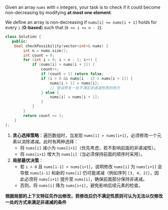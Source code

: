 Given an array `nums` with `n` integers, your task is to check if it could become non-decreasing by modifying **at most one element**.

We define an array is non-decreasing if `nums[i] <= nums[i + 1]` holds for every `i` (**0-based**) such that (`0 <= i <= n - 2`).

```cpp
class Solution {
   public:
    bool checkPossibility(vector<int>& nums) {
        int n = nums.size();
        int count = 0;
        for (int i = 0; i < n - 1; i++) {
            if (nums[i] > nums[i + 1]) {
                count++;
                if (count > 1) return false;
                if (i > 0 && nums[i - 1] > nums[i + 1]) {
                    nums[i + 1] = nums[i];
                    // 尝试修复一处不满足非递减性质的地方
                } else {
                    nums[i] = nums[i + 1];
                }
            }
        }
        return count <= 1;
    }
};
```

1. **贪心选择策略**：遍历数组时，当发现 `nums[i] > nums[i+1]`，必须修改一个元素以消除递减。此时有两种选择：
   - 将 `nums[i]` 减小为 `nums[i+1]`（优先考虑，若不影响前面的非递减性）。
   - 将 `nums[i+1]` 增大为 `nums[i]`（当必须保持前面的顺序时采用）。
2. **局部最优决策**：
   - 若 `i > 0` 且 `nums[i-1] > nums[i+1]`，说明修改 `nums[i]` 为 `nums[i+1]` 会导致 `nums[i-1]` 和新的 `nums[i]` 仍可能递减（例如序列 `[3, 4, 2]`），因此必须将 `nums[i+1]` 提升至 `nums[i]`，确保前面部分保持非递减。
   - 否则，将 `nums[i]` 降为 `nums[i+1]`，避免影响后续元素的检查。

**根据局部的上下文特征先作出修改，若修改后仍不满足性质则可认为无法以仅修改一处的方式来满足非递减的条件**
